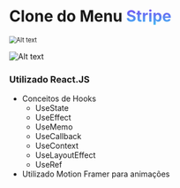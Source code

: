 # Clone do Menu <span style="background: linear-gradient(#7F3FF2, #3FBEF2); -webkit-background-clip: text; -webkit-text-fill-color: transparent;   font-weight: bold;">Stripe</span>



<img src="C:\Users\rodrigo.queiroz\Desktop\react-hooks-use\clone-stripe-menu\imgreadme\menu.png" alt="Alt text" style="zoom:80%;" />

![Alt text](C:\Users\rodrigo.queiroz\Desktop\react-hooks-use\clone-stripe-menu\imgreadme\menu2.png)





### Utilizado React.JS

- Conceitos de Hooks
  - UseState
  - UseEffect
  - UseMemo
  - UseCallback
  - UseContext
  - UseLayoutEffect
  - UseRef
- Utilizado Motion Framer para animações
